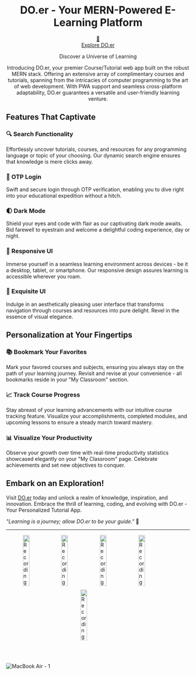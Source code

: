 <h1 align="center">DO.er - Your MERN-Powered E-Learning Platform</h1>

<p align="center">
  <a href="https://doer-next.vercel.app/" target="_blank">&#128279;
    <br>
    Explore DO.er
  </a>
</p>

<p align="center">
  Discover a Universe of Learning
</p>

<p align="center">
  Introducing DO.er, your premier Course/Tutorial web app built on the robust MERN stack. Offering an extensive array of complimentary courses and tutorials, spanning from the intricacies of computer programming to the art of web development. With PWA support and seamless cross-platform adaptability, DO.er guarantees a versatile and user-friendly learning venture.
</p>

## Features That Captivate

### 🔍 Search Functionality
Effortlessly uncover tutorials, courses, and resources for any programming language or topic of your choosing. Our dynamic search engine ensures that knowledge is mere clicks away.

### 📱 OTP Login
Swift and secure login through OTP verification, enabling you to dive right into your educational expedition without a hitch.

### 🌓 Dark Mode 
Shield your eyes and code with flair as our captivating dark mode awaits. Bid farewell to eyestrain and welcome a delightful coding experience, day or night.

### 🎨 Responsive UI
Immerse yourself in a seamless learning environment across devices - be it a desktop, tablet, or smartphone. Our responsive design assures learning is accessible wherever you roam.

### 🌈 Exquisite UI
Indulge in an aesthetically pleasing user interface that transforms navigation through courses and resources into pure delight. Revel in the essence of visual elegance.

## Personalization at Your Fingertips

### 📚 Bookmark Your Favorites
Mark your favored courses and subjects, ensuring you always stay on the path of your learning journey. Revisit and revise at your convenience - all bookmarks reside in your "My Classroom" section.

### 📈 Track Course Progress
Stay abreast of your learning advancements with our intuitive course tracking feature. Visualize your accomplishments, completed modules, and upcoming lessons to ensure a steady march toward mastery.

### 📊 Visualize Your Productivity
Observe your growth over time with real-time productivity statistics showcased elegantly on your "My Classroom" page. Celebrate achievements and set new objectives to conquer.

## Embark on an Exploration!

Visit [DO.er](https://doer-next.vercel.app/) today and unlock a realm of knowledge, inspiration, and innovation. Embrace the thrill of learning, coding, and evolving with DO.er - Your Personalized Tutorial App.

_"Learning is a journey; allow DO.er to be your guide."_ 🚀

---


<div style="display: flex; flex-wrap: wrap; gap: 10px; justify-content: center;">
  <img src="https://github.com/user-attachments/assets/0dc00f8a-6947-4666-8cf2-d88c39cd823c" alt="Recording" width="19%">
  <img src="https://github.com/user-attachments/assets/67491a97-0a90-46ce-a25c-0263f47ea558" alt="Recording" width="19%">
  <img src="https://github.com/user-attachments/assets/172f372b-9590-405d-b668-a233ffa39f23" alt="Recording" width="19%">
  <img src="https://github.com/user-attachments/assets/44d8553f-679a-4e80-aa61-ce8786bc75aa" alt="Recording" width="19%">
  <img src="https://github.com/user-attachments/assets/dd0a3e16-da34-457a-8dba-a4444594ef08" alt="Recording" width="19%">
</div>

<br></br>

![MacBook Air - 1](https://github.com/user-attachments/assets/0aaed3f3-74db-459c-87aa-24674b9b0591)

